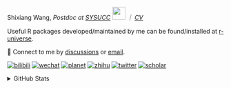 
<p>Shixiang Wang, <em>Postdoc at <a href="https://sysucc.org.cn/">SYSUCC</a> <img src="https://media.giphy.com/media/WUlplcMpOCEmTGBtBW/giphy.gif" width="30">  ｜ <a href="https://shixiangwang.github.io/cv-shixiang/">CV</a>
</em></p>

Useful R packages developed/maintained by me can be found/installed at [r-universe](https://shixiangwang.r-universe.dev/).

💬 Connect to me by
[discussions](https://github.com/ShixiangWang/self-study/discussions) or [email](mailto:shixiang1994wang@gmail.com). 

[![bilibili](https://img.shields.io/badge/王诗翔-B站-yellow)](https://space.bilibili.com/11553374) [![wechat](https://img.shields.io/badge/王诗翔-微信公众号-important)](https://shixiangwang.github.io/home/logo/qrcode.jpg) [![planet](https://img.shields.io/badge/王诗翔-知识星球-blueviolet)](https://t.zsxq.com/rBqbIei)  [![zhihu](https://img.shields.io/badge/王诗翔-知乎-blue)](https://www.zhihu.com/people/shixiangwang) [![twitter](https://img.shields.io/badge/WangShxiang-twitter-ff69b4)](https://twitter.com/WangShxiang) [![scholar](https://img.shields.io/badge/ShixiangWang-Scholar-00ffff)](https://scholar.google.com/citations?user=FvNp0NkAAAAJ) 

<details>
 
<summary>GitHub Stats</summary>


<!--START_SECTION:waka-->
**🐱 My GitHub Data** 

> 📦 4.3 MB Used in GitHub's Storage 
 > 
> 🏆 1,095 Contributions in the Year 2023
 > 
> 🚫 Not Opted to Hire
 > 
> 📜 88 Public Repositories 
 > 
> 🔑 26 Private Repositories 
 > 
**I'm an Early 🐤** 

```text
🌞 Morning                1856 commits        ████░░░░░░░░░░░░░░░░░░░░░   15.61 % 
🌆 Daytime                4903 commits        ██████████░░░░░░░░░░░░░░░   41.24 % 
🌃 Evening                4378 commits        █████████░░░░░░░░░░░░░░░░   36.82 % 
🌙 Night                  753 commits         ██░░░░░░░░░░░░░░░░░░░░░░░   06.33 % 
```
📅 **I'm Most Productive on Wednesday** 

```text
Monday                   1808 commits        ████░░░░░░░░░░░░░░░░░░░░░   15.21 % 
Tuesday                  2087 commits        ████░░░░░░░░░░░░░░░░░░░░░   17.55 % 
Wednesday                2152 commits        █████░░░░░░░░░░░░░░░░░░░░   18.10 % 
Thursday                 1801 commits        ████░░░░░░░░░░░░░░░░░░░░░   15.15 % 
Friday                   1971 commits        ████░░░░░░░░░░░░░░░░░░░░░   16.58 % 
Saturday                 894 commits         ██░░░░░░░░░░░░░░░░░░░░░░░   07.52 % 
Sunday                   1177 commits        ██░░░░░░░░░░░░░░░░░░░░░░░   09.90 % 
```


**I Mostly Code in R** 

```text
R                        79 repos            █████████████░░░░░░░░░░░░   51.63 % 
HTML                     20 repos            ███░░░░░░░░░░░░░░░░░░░░░░   13.07 % 
Shell                    10 repos            ██░░░░░░░░░░░░░░░░░░░░░░░   06.54 % 
Rust                     4 repos             █░░░░░░░░░░░░░░░░░░░░░░░░   02.61 % 
TypeScript               1 repo              ░░░░░░░░░░░░░░░░░░░░░░░░░   00.65 % 
```




 Last Updated on 19/10/2023 18:53:20 UTC
<!--END_SECTION:waka-->

> These Readme stats are generated using github action [awesome-readme-stats](https://github.com/anmol098/waka-readme-stats)

-----

**NOTE: Top languages does not indicate my skill level or anything like that. It is just a metric of which languages have been hosted by me on GitHub based on the usage across repositories.**

</details>
